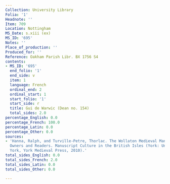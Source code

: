```yaml
---
Collection: University Library
Folia: '1'
Headnote: ''
Item: 709
Location: Nottingham
MS_Date: s.xiii (ex)
MS_ID: '695'
Notes: ''
Place_of_production: ''
Produced_for: ''
Reference: Oakham Parish Libr. BX 1756 S4
contents:
- MS_ID: '695'
  end_folio: '1'
  end_side: v
  item: 1
  language: French
  ordinal_end: 2
  ordinal_start: 1
  start_folio: '1'
  start_side: r
  title: Gui de Warwic (Dean no. 154)
  total_sides: 2.0
percentage_English: 0.0
percentage_French: 100.0
percentage_Latin: 0.0
percentage_Other: 0.0
sources:
- 'Hanna, Ralph, and Turville-Petre, Thorlac. The Wollaton Medieval Manuscripts: Texts,
  Owners and Readers. Manuscript Culture in the British Isles (York: University of
  York, York Medieval Press, 2010).'
total_sides_English: 0.0
total_sides_French: 2.0
total_sides_Latin: 0.0
total_sides_Other: 0.0

---
```

